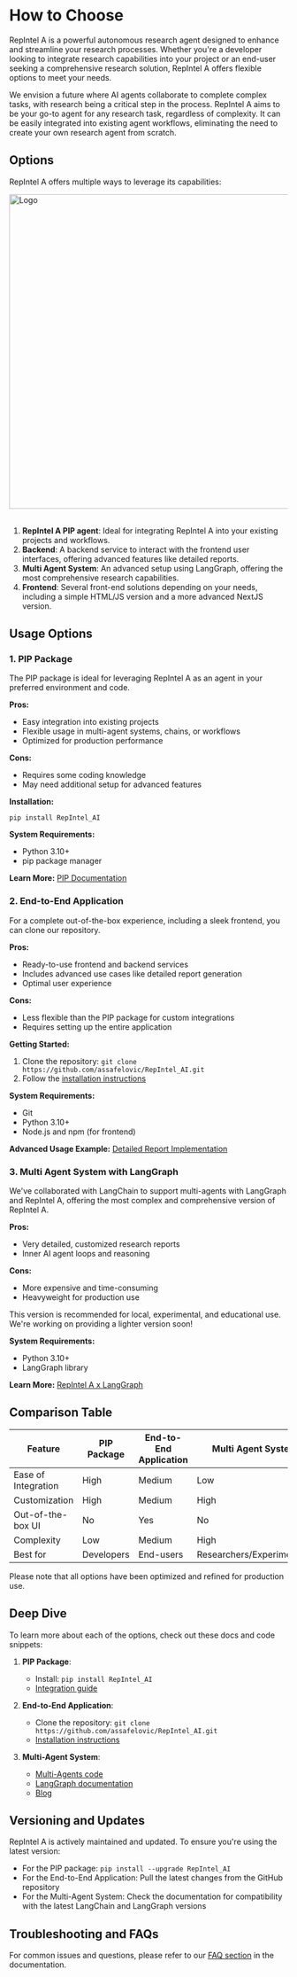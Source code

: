 # How to Choose

RepIntel A is a powerful autonomous research agent designed to enhance and streamline your research processes. Whether you're a developer looking to integrate research capabilities into your project or an end-user seeking a comprehensive research solution, RepIntel A offers flexible options to meet your needs.

We envision a future where AI agents collaborate to complete complex tasks, with research being a critical step in the process. RepIntel A aims to be your go-to agent for any research task, regardless of complexity. It can be easily integrated into existing agent workflows, eliminating the need to create your own research agent from scratch.

## Options

RepIntel A offers multiple ways to leverage its capabilities:

<img src="https://github.com/user-attachments/assets/305fa3b9-60fa-42b6-a4b0-84740ab6c665" alt="Logo" width="568"></img>
<br></br>

1. **RepIntel A PIP agent**: Ideal for integrating RepIntel A into your existing projects and workflows.
2. **Backend**: A backend service to interact with the frontend user interfaces, offering advanced features like detailed reports.
3. **Multi Agent System**: An advanced setup using LangGraph, offering the most comprehensive research capabilities.
4. **Frontend**: Several front-end solutions depending on your needs, including a simple HTML/JS version and a more advanced NextJS version.

## Usage Options

### 1. PIP Package

The PIP package is ideal for leveraging RepIntel A as an agent in your preferred environment and code.

**Pros:**
- Easy integration into existing projects
- Flexible usage in multi-agent systems, chains, or workflows
- Optimized for production performance

**Cons:**
- Requires some coding knowledge
- May need additional setup for advanced features

**Installation:**
```
pip install RepIntel_AI
```

**System Requirements:**
- Python 3.10+
- pip package manager

**Learn More:** [PIP Documentation](https://docs.repintelai.dev/docs/RepIntel_AI/repintelai/pip-package)

### 2. End-to-End Application

For a complete out-of-the-box experience, including a sleek frontend, you can clone our repository.

**Pros:**
- Ready-to-use frontend and backend services
- Includes advanced use cases like detailed report generation
- Optimal user experience

**Cons:**
- Less flexible than the PIP package for custom integrations
- Requires setting up the entire application

**Getting Started:**
1. Clone the repository: `git clone https://github.com/assafelovic/RepIntel_AI.git`
2. Follow the [installation instructions](https://docs.repintelai.dev/docs/RepIntel_AI/getting-started/getting-started)

**System Requirements:**
- Git
- Python 3.10+
- Node.js and npm (for frontend)

**Advanced Usage Example:** [Detailed Report Implementation](https://github.com/assafelovic/RepIntel_AI/tree/master/backend/report_type/detailed_report)

### 3. Multi Agent System with LangGraph

We've collaborated with LangChain to support multi-agents with LangGraph and RepIntel A, offering the most complex and comprehensive version of RepIntel A.

**Pros:**
- Very detailed, customized research reports
- Inner AI agent loops and reasoning

**Cons:**
- More expensive and time-consuming
- Heavyweight for production use

This version is recommended for local, experimental, and educational use. We're working on providing a lighter version soon!

**System Requirements:**
- Python 3.10+
- LangGraph library

**Learn More:** [RepIntel A x LangGraph](https://docs.repintelai.dev/docs/RepIntel_AI/multi_agents/langgraph)

## Comparison Table

| Feature | PIP Package | End-to-End Application | Multi Agent System |
|---------|-------------|------------------------|---------------------|
| Ease of Integration | High | Medium | Low |
| Customization | High | Medium | High |
| Out-of-the-box UI | No | Yes | No |
| Complexity | Low | Medium | High |
| Best for | Developers | End-users | Researchers/Experimenters |

Please note that all options have been optimized and refined for production use.

## Deep Dive

To learn more about each of the options, check out these docs and code snippets:

1. **PIP Package**: 
   - Install: `pip install RepIntel_AI`
   - [Integration guide](https://docs.repintelai.dev/docs/RepIntel_AI/repintelai/pip-package)

2. **End-to-End Application**: 
   - Clone the repository: `git clone https://github.com/assafelovic/RepIntel_AI.git`
   - [Installation instructions](https://docs.repintelai.dev/docs/RepIntel_AI/getting-started/getting-started)

3. **Multi-Agent System**: 
   - [Multi-Agents code](https://github.com/assafelovic/RepIntel_AI/tree/master/multi_agents)
   - [LangGraph documentation](https://docs.repintelai.dev/docs/RepIntel_AI/multi_agents/langgraph)
   - [Blog](https://docs.repintelai.dev/blog/repintelai-langgraph)

## Versioning and Updates

RepIntel A is actively maintained and updated. To ensure you're using the latest version:

- For the PIP package: `pip install --upgrade RepIntel_AI`
- For the End-to-End Application: Pull the latest changes from the GitHub repository
- For the Multi-Agent System: Check the documentation for compatibility with the latest LangChain and LangGraph versions

## Troubleshooting and FAQs

For common issues and questions, please refer to our [FAQ section](https://docs.repintelai.dev/docs/faq) in the documentation.
